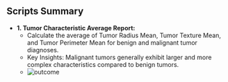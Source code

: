 ## Scripts Summary ##

- **1. Tumor Characteristic Average Report:**
  - Calculate the average of Tumor Radius Mean, Tumor Texture Mean, and Tumor Perimeter Mean for benign and malignant tumor diagnoses.
  - Key Insights: Malignant tumors generally exhibit larger and more complex characteristics compared to benign tumors.
  - ![outcome](https://drive.google.com/uc?export=view&id=1xrniN7EIGMANerY_JjbX0yxYNCvHRvF6)

